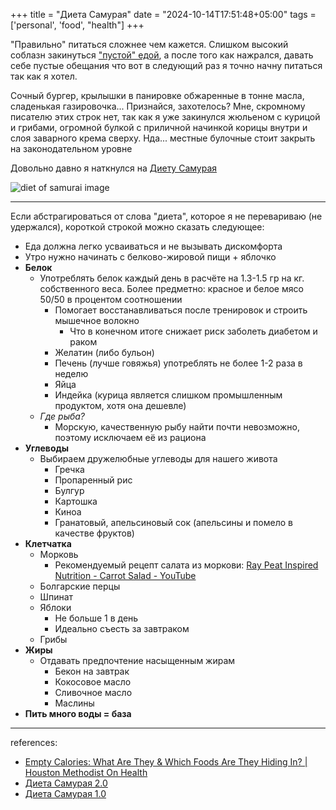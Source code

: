 +++
title = "Диета Самурая"
date = "2024-10-14T17:51:48+05:00"
tags = ['personal', 'food', "health"]
+++

"Правильно" питаться сложнее чем кажется. Слишком высокий соблазн закинуться ["пустой" едой](https://www.houstonmethodist.org/blog/articles/2021/jan/empty-calories-what-are-they-and-which-foods-are-they-hiding-in/), а после того как нажрался, давать себе пустые обещания что вот в следующий раз я точно начну питаться так как я хотел. 

Сочный бургер, крылышки в панировке обжаренные в тонне масла, сладенькая газировочка...
Признайся, захотелось? Мне, скромному писателю этих строк нет, так как я уже закинулся жюльеном с курицой и грибами, огромной булкой с приличной начинкой корицы внутри и слоя заварного крема сверху. Нда... местные булочные стоит закрыть на законодательном уровне

Довольно давно я наткнулся на [Диету Самурая](https://vk.com/@biobezpredel-samaya-optimalnaya-dieta-kotoruu-tolko-vidyval-svet)

![diet of samurai image](static/diet-samurai.png])

---

Если абстрагироваться от слова "диета", которое я не перевариваю (не удержался), короткой строкой можно сказать следующее:
- Еда должна легко усваиваться и не вызывать дискомфорта
- Утро нужно начинать с белково-жировой пищи + яблочко
- **Белок**
	- Употреблять белок каждый день в расчёте на 1.3-1.5 гр на кг. собственного веса. Более предметно: красное и белое мясо 50/50 в процентом соотношении
		- Помогает восстанавливаться после тренировок и строить мышечное волокно
			- Что в конечном итоге снижает риск заболеть диабетом и раком
		- Желатин (либо бульон)
		- Печень (лучше говяжья) употреблять не более 1-2 раза в неделю
		- Яйца
		- Индейка (курица является слишком промышленным продуктом, хотя она дешевле)
	- *Где рыба?* 
		- Морскую, качественную рыбу найти почти невозможно, поэтому исключаем её из рациона
- **Углеводы**
	- Выбираем дружелюбные углеводы для нашего живота
		- Гречка
		- Пропаренный рис
		- Булгур
		- Картошка
		- Киноа
		- Гранатовый, апельсиновый сок (апельсины и помело в качестве фруктов)
- **Клетчатка**
	- Морковь
		- Рекомендуемый рецепт салата из моркови: [Ray Peat Inspired Nutrition - Carrot Salad - YouTube](https://www.youtube.com/watch?v=ziz3o2EOvWU)
	- Болгарские перцы
	- Шпинат
	- Яблоки
		- Не больше 1 в день
		- Идеально съесть за завтраком
	- Грибы
- **Жиры**
	- Отдавать предпочтение насыщенным жирам
		- Бекон на завтрак
		- Кокосовое масло
		- Сливочное масло
		- Маслины
- **Пить много воды = база**

---

references:
- [Empty Calories: What Are They & Which Foods Are They Hiding In? | Houston Methodist On Health](https://www.houstonmethodist.org/blog/articles/2021/jan/empty-calories-what-are-they-and-which-foods-are-they-hiding-in/)
- [Диета Самурая 2.0](https://vk.com/@biobezpredel-samaya-optimalnaya-dieta-20)
- [Диета Самурая 1.0](https://vk.com/@biobezpredel-samaya-optimalnaya-dieta-kotoruu-tolko-vidyval-svet)
